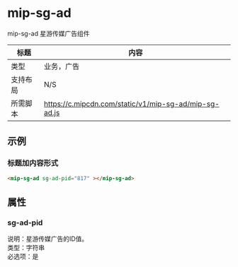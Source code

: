 # mip-sg-ad

mip-sg-ad 星游传媒广告组件

标题|内容
----|----
类型|业务，广告
支持布局|N/S
所需脚本|https://c.mipcdn.com/static/v1/mip-sg-ad/mip-sg-ad.js

## 示例

### 标题加内容形式

```html
<mip-sg-ad sg-ad-pid="817" ></mip-sg-ad>
```

## 属性

### sg-ad-pid

说明：星游传媒广告的ID值。  
类型：字符串  
必选项：是  